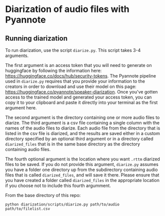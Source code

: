 # Diarization of audio files with Pyannote

## Running diarization

To run diarization, use the script `diarize.py`.
This script takes 3-4 arguments. 

The first argument is an access token that you will need to generate on huggingface by following the information here: https://huggingface.co/docs/hub/security-tokens. 
The Pyannote pipeline used in `diarize.py` requires that you provide your information to the creators in order to download and use their model on this page: https://huggingface.co/pyannote/speaker-diarization. 
Once you've gotten access to the trained model and generated your access token, you can copy it to your clipboard and paste it directly into your terminal as the first argument here.

The second argument is the directory containing one or more audio files to diarize. 
The third argument is a csv file containing a single column with the names of the audio files to diarize. 
Each audio file from the directory that is listed in the csv file is diarized, and the results are saved either in a custom directory specified by an optional third argument or in a directory called `diarized_files` that is in the same base directory as the directory containing audio files. 

The fourth optional argument is the location where you want `.rttm` diarized files to be saved.
If you do not provide this argument, `diarize.py` assumes you have a folder one directory up from the subdirectory containing audio files that is called `diarized_files`, and will save it there. 
Please ensure that you have created a folder called `diarized_files` in the appropriate location if you choose not to include this fourth argumment.

From the base directory of this repo:
```
python diarization/scripts/diarize.py path/to/audio path/to/filelist.csv
```
